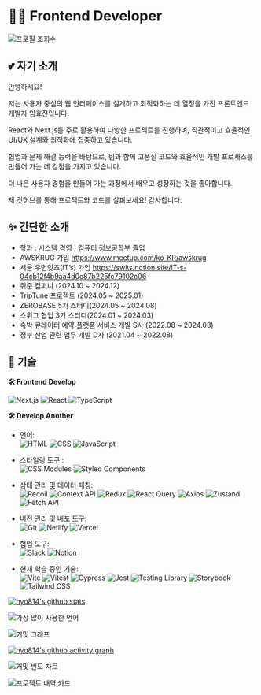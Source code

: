 # 👩‍💻 Frontend Developer


![프로필 조회수](https://komarev.com/ghpvc/?username=hyo814&style=flat-square)


## 💕 자기 소개
안녕하세요!

저는 사용자 중심의 웹 인터페이스를 설계하고 최적화하는 데 열정을 가진 프론트엔드 개발자 임효진입니다.

React와 Next.js를 주로 활용하여 다양한 프로젝트를 진행하며, 직관적이고 효율적인 UI/UX 설계와 최적화에 집중하고 있습니다.

협업과 문제 해결 능력을 바탕으로, 팀과 함께 고품질 코드와 효율적인 개발 프로세스를 만들어 가는 데 강점을 가지고 있습니다.

더 나은 사용자 경험을 만들어 가는 과정에서 배우고 성장하는 것을 좋아합니다.

제 깃허브를 통해 프로젝트와 코드를 살펴보세요! 감사합니다.


## ✨ 간단한 소개
- 학과 : 시스템 경영 , 컴퓨터 정보공학부 졸업
- AWSKRUG 가입 https://www.meetup.com/ko-KR/awskrug
- 서울 우먼잇츠(IT’s) 가입 https://swits.notion.site/IT-s-04cb12f4b9aa4d0c87b225fc79102c06
- 취준 컴퍼니 (2024.10 ~ 2024.12)
- TripTune 프로젝트 (2024.05 ~ 2025.01)
- ZEROBASE 5기 스터디(2024.05 ~ 2024.08)
- 스위그 협업 3기 스터디(2024.01 ~ 2024.03)
- 숙박 큐레이터 예약 플랫폼 서비스 개발 S사 (2022.08 ~ 2024.03)
- 정부 산업 관련 업무 개발 D사 (2021.04 ~ 2022.08)


## 📌 기술
**🛠 Frontend Develop** <br/>
<!-- Frontend Develop 기술 안내 -->
<img src="https://img.shields.io/badge/Next.js-000000?style=flat-square&logo=next.js&logoColor=white" alt="Next.js"/> <img src="https://img.shields.io/badge/React-61DAFB?style=flat-square&logo=react&logoColor=black" alt="React"/> <img src="https://img.shields.io/badge/TypeScript-3178C6?style=flat-square&logo=typescript&logoColor=white" alt="TypeScript"/>

**🛠 Develop Another** <br/>
<!-- 언어 및 주요 기술 -->
- 언어: <br/>
<img src="https://img.shields.io/badge/HTML-E34F26?style=flat-square&logo=html5&logoColor=white" alt="HTML"/> <img src="https://img.shields.io/badge/CSS-1572B6?style=flat-square&logo=css3&logoColor=white" alt="CSS"/> <img src="https://img.shields.io/badge/JavaScript-F7DF1E?style=flat-square&logo=javascript&logoColor=black" alt="JavaScript"/>

- 스타일링 도구 : <br/>
<img src="https://img.shields.io/badge/CSS_Modules-000000?style=flat-square&logo=css-modules&logoColor=white" alt="CSS Modules"/> <img src="https://img.shields.io/badge/Styled_Components-DB7093?style=flat-square&logo=styled-components&logoColor=white" alt="Styled Components"/>

<!-- 상태 관리 및 데이터 페칭 -->
- 상태 관리 및 데이터 페칭:<br/>
<img src="https://img.shields.io/badge/Recoil-3578E5?style=flat-square&logo=recoil&logoColor=white" alt="Recoil"/> <img src="https://img.shields.io/badge/Context_API-61DAFB?style=flat-square&logo=react&logoColor=black" alt="Context API"/> <img src="https://img.shields.io/badge/Redux-764ABC?style=flat-square&logo=redux&logoColor=white" alt="Redux"/> <img src="https://img.shields.io/badge/React_Query-FF4154?style=flat-square&logo=react-query&logoColor=white" alt="React Query"/> <img src="https://img.shields.io/badge/Axios-5A29E4?style=flat-square&logo=axios&logoColor=white" alt="Axios"/> <img src="https://img.shields.io/badge/Zustand-663399?style=flat-square&logo=zustand&logoColor=white" alt="Zustand"/> <img src="https://img.shields.io/badge/Fetch_API-FF9900?style=flat-square&logo=fetch-api&logoColor=white" alt="Fetch API"/>

<!-- 버전 관리 및 배포 도구 -->
- 버전 관리 및 배포 도구:<br/>
<img src="https://img.shields.io/badge/Git-F05032?style=flat-square&logo=git&logoColor=white" alt="Git"/> <img src="https://img.shields.io/badge/Netlify-00C7B7?style=flat-square&logo=netlify&logoColor=white" alt="Netlify"/> <img src="https://img.shields.io/badge/Vercel-000000?style=flat-square&logo=vercel&logoColor=white" alt="Vercel"/>

<!-- 협업 도구 -->
- 협업 도구:<br/>
<img src="https://img.shields.io/badge/Slack-4A154B?style=flat-square&logo=slack&logoColor=white" alt="Slack"/> <img src="https://img.shields.io/badge/Notion-000000?style=flat-square&logo=notion&logoColor=white" alt="Notion"/>


<!-- 현재 학습 중인 기술 -->
- 현재 학습 중인 기술:<br/>
<img src="https://img.shields.io/badge/Vite-646CFF?style=flat-square&logo=vite&logoColor=white" alt="Vite"/> <img src="https://img.shields.io/badge/Vitest-6E6E6E?style=flat-square&logo=vitest&logoColor=white" alt="Vitest"/> <img src="https://img.shields.io/badge/Cypress-17202C?style=flat-square&logo=cypress&logoColor=white" alt="Cypress"/> <img src="https://img.shields.io/badge/Jest-C21325?style=flat-square&logo=jest&logoColor=white" alt="Jest"/> <img src="https://img.shields.io/badge/Testing Library-E33332?style=flat-square&logo=testing-library&logoColor=white" alt="Testing Library"/> <img src="https://img.shields.io/badge/Storybook-FF4785?style=flat-square&logo=storybook&logoColor=white" alt="Storybook"/> <img src="https://img.shields.io/badge/Tailwind CSS-06B6D4?style=flat-square&logo=tailwindcss&logoColor=white" alt="Tailwind CSS"/>


[![hyo814's github stats](https://github-readme-stats.vercel.app/api?username=hyo814)](https://github.com/anuraghazra/github-readme-stats)


![가장 많이 사용한 언어](https://github-readme-stats.vercel.app/api/top-langs/?username=hyo814&layout=compact&theme=radical)


![커밋 그래프](https://github-readme-streak-stats.herokuapp.com/?user=hyo814&theme=radical)


[![hyo814's github activity graph](https://github-readme-activity-graph.vercel.app/graph?username=hyo814&bg_color=0f2d3d&color=1cadfb&line=1cadfb&point=1cadfb&area=true&hide_border=true)](https://github.com/hyo814/github-readme-activity-graph)


![커밋 빈도 차트](https://github-profile-summary-cards.vercel.app/api/cards/profile-details?username=hyo814&theme=radical)


![프로젝트 내역 카드](https://github-profile-summary-cards.vercel.app/api/cards/repos-per-language?username=hyo814&theme=radical)

